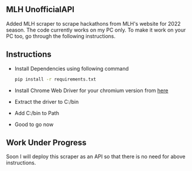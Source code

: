## MLH UnofficialAPI
Added MLH scraper to scrape hackathons from MLH's website for 2022 season. The code currently works on my PC only. To make it work on your PC too, go through the following instructions.

## Instructions
- Install Dependencies using following command 

  ```bash
  pip install -r requirements.txt
  ```
- Install Chrome Web Driver for your chromium version from [here](https://sites.google.com/chromium.org/driver/)
- Extract the driver to C:/bin
- Add C:/bin to Path
- Good to go now

## Work Under Progress
Soon I will deploy this scraper as an API so that there is no need for above instructions.
